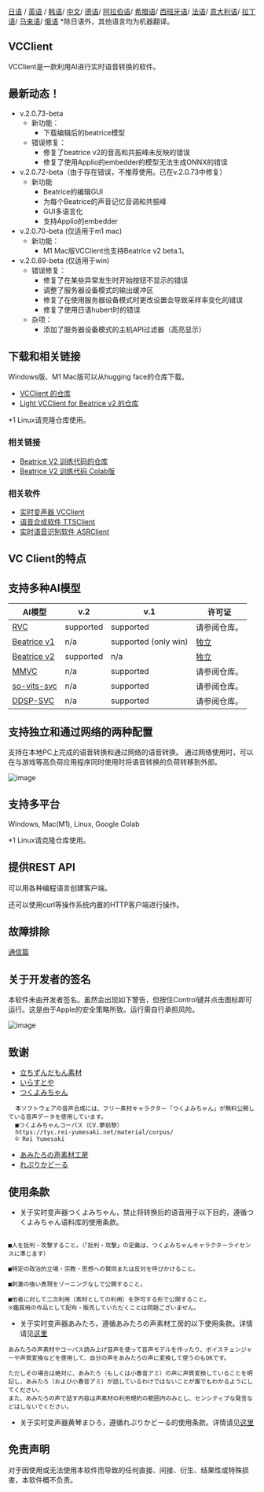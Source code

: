 [日语](/README.md) /
[英语](/docs_i18n/README_en.md) /
[韩语](/docs_i18n/README_ko.md)/
[中文](/docs_i18n/README_zh.md)/
[德语](/docs_i18n/README_de.md)/
[阿拉伯语](/docs_i18n/README_ar.md)/
[希腊语](/docs_i18n/README_el.md)/
[西班牙语](/docs_i18n/README_es.md)/
[法语](/docs_i18n/README_fr.md)/
[意大利语](/docs_i18n/README_it.md)/
[拉丁语](/docs_i18n/README_la.md)/
[马来语](/docs_i18n/README_ms.md)/
[俄语](/docs_i18n/README_ru.md)
*除日语外，其他语言均为机器翻译。

## VCClient

VCClient是一款利用AI进行实时语音转换的软件。

## 最新动态！

* v.2.0.73-beta
  * 新功能：
    * 下载编辑后的beatrice模型
  * 错误修复：
    * 修复了beatrice v2的音高和共振峰未反映的错误
    * 修复了使用Applio的embedder的模型无法生成ONNX的错误
* v.2.0.72-beta（由于存在错误，不推荐使用。已在v.2.0.73中修复）
  * 新功能
    * Beatrice的编辑GUI
    * 为每个Beatrice的声音记忆音调和共振峰
    * GUI多语言化
    * 支持Applio的embedder
* v.2.0.70-beta (仅适用于m1 mac)
  * 新功能：
    * M1 Mac版VCClient也支持Beatrice v2 beta.1。
* v.2.0.69-beta (仅适用于win)
  * 错误修复：
    * 修复了在某些异常发生时开始按钮不显示的错误
    * 调整了服务器设备模式的输出缓冲区
    * 修复了在使用服务器设备模式时更改设置会导致采样率变化的错误
    * 修复了使用日语hubert时的错误
  * 杂项：
    * 添加了服务器设备模式的主机API过滤器（高亮显示）

## 下载和相关链接

Windows版、M1 Mac版可以从hugging face的仓库下载。

* [VCClient 的仓库](https://huggingface.co/wok000/vcclient000/tree/main)
* [Light VCClient for Beatrice v2 的仓库](https://huggingface.co/wok000/light_vcclient_beatrice/tree/main)

*1 Linux请克隆仓库使用。

### 相关链接

* [Beatrice V2 训练代码的仓库](https://huggingface.co/fierce-cats/beatrice-trainer)
* [Beatrice V2 训练代码 Colab版](https://github.com/w-okada/beatrice-trainer-colab)

### 相关软件

* [实时变声器 VCClient](https://github.com/w-okada/voice-changer)
* [语音合成软件 TTSClient](https://github.com/w-okada/ttsclient)
* [实时语音识别软件 ASRClient](https://github.com/w-okada/asrclient)

## VC Client的特点

## 支持多种AI模型

| AI模型                                                                                                     | v.2       | v.1                  | 许可证                                                                                 |
| ------------------------------------------------------------------------------------------------------------ | --------- | -------------------- | ------------------------------------------------------------------------------------------ |
| [RVC ](https://github.com/RVC-Project/Retrieval-based-Voice-Conversion-WebUI/blob/main/docs/jp/README.ja.md) | supported | supported            | 请参阅仓库。                                                             |
| [Beatrice v1](https://prj-beatrice.com/)                                                                     | n/a       | supported (only win) | [独立](https://github.com/w-okada/voice-changer/tree/master/server/voice_changer/Beatrice) |
| [Beatrice v2](https://prj-beatrice.com/)                                                                     | supported | n/a                  | [独立](https://huggingface.co/wok000/vcclient_model/blob/main/beatrice_v2_beta/readme.md)  |
| [MMVC](https://github.com/isletennos/MMVC_Trainer)                                                           | n/a       | supported            | 请参阅仓库。                                                             |
| [so-vits-svc](https://github.com/svc-develop-team/so-vits-svc)                                               | n/a       | supported            | 请参阅仓库。                                                             |
| [DDSP-SVC](https://github.com/yxlllc/DDSP-SVC)                                                               | n/a       | supported            | 请参阅仓库。                                                             |

## 支持独立和通过网络的两种配置

支持在本地PC上完成的语音转换和通过网络的语音转换。
通过网络使用时，可以在与游戏等高负荷应用程序同时使用时将语音转换的负荷转移到外部。

![image](https://user-images.githubusercontent.com/48346627/206640768-53f6052d-0a96-403b-a06c-6714a0b7471d.png)

## 支持多平台

Windows, Mac(M1), Linux, Google Colab

*1 Linux请克隆仓库使用。

## 提供REST API

可以用各种编程语言创建客户端。

还可以使用curl等操作系统内置的HTTP客户端进行操作。

## 故障排除

[通信篇](tutorials/trouble_shoot_communication_ja.md)

## 关于开发者的签名

本软件未由开发者签名。虽然会出现如下警告，但按住Control键并点击图标即可运行。这是由于Apple的安全策略所致。运行需自行承担风险。

![image](https://user-images.githubusercontent.com/48346627/212567711-c4a8d599-e24c-4fa3-8145-a5df7211f023.png)

## 致谢

* [立ちずんだもん素材](https://seiga.nicovideo.jp/seiga/im10792934)
* [いらすとや](https://www.irasutoya.com/)
* [つくよみちゃん](https://tyc.rei-yumesaki.net/)

```
  本ソフトウェアの音声合成には、フリー素材キャラクター「つくよみちゃん」が無料公開している音声データを使用しています。
  ■つくよみちゃんコーパス（CV.夢前黎）
  https://tyc.rei-yumesaki.net/material/corpus/
  © Rei Yumesaki
```

* [あみたろの声素材工房](https://amitaro.net/)
* [れぷりかどーる](https://kikyohiroto1227.wixsite.com/kikoto-utau)

## 使用条款

* 关于实时变声器つくよみちゃん，禁止将转换后的语音用于以下目的，遵循つくよみちゃん语料库的使用条款。

```

■人を批判・攻撃すること。（「批判・攻撃」の定義は、つくよみちゃんキャラクターライセンスに準じます）

■特定の政治的立場・宗教・思想への賛同または反対を呼びかけること。

■刺激の強い表現をゾーニングなしで公開すること。

■他者に対して二次利用（素材としての利用）を許可する形で公開すること。
※鑑賞用の作品として配布・販売していただくことは問題ございません。
```

* 关于实时变声器あみたろ，遵循あみたろの声素材工房的以下使用条款。详情请见[这里](https://amitaro.net/voice/faq/#index_id6)

```
あみたろの声素材やコーパス読み上げ音声を使って音声モデルを作ったり、ボイスチェンジャーや声質変換などを使用して、自分の声をあみたろの声に変換して使うのもOKです。

ただしその場合は絶対に、あみたろ（もしくは小春音アミ）の声に声質変換していることを明記し、あみたろ（および小春音アミ）が話しているわけではないことが誰でもわかるようにしてください。
また、あみたろの声で話す内容は声素材の利用規約の範囲内のみとし、センシティブな発言などはしないでください。
```

* 关于实时变声器黄琴まひろ，遵循れぷりかどーる的使用条款。详情请见[这里](https://kikyohiroto1227.wixsite.com/kikoto-utau/ter%EF%BD%8Ds-of-service)

## 免责声明

对于因使用或无法使用本软件而导致的任何直接、间接、衍生、结果性或特殊损害，本软件概不负责。
